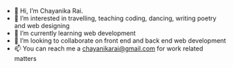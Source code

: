 - 👋 Hi, I’m Chayanika Rai.
- 👀 I’m interested in travelling, teaching coding, dancing, writing poetry and web designing
- 🌱 I’m currently learning web development
- 💞️ I’m looking to collaborate on front end and back end web development
- 📫 You can reach me a chayanikarai@gmail.com for work related matters

<!---
ChayanikaDez1/ChayanikaDez1 is a ✨ special ✨ repository because its `README.md` (this file) appears on your GitHub profile.
You can click the Preview link to take a look at your changes.
--->
